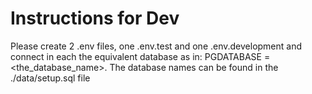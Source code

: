 # Instructions for Dev

Please create 2 .env files, one .env.test and one .env.development and connect in each the equivalent database as in: PGDATABASE = <the_database_name>. The database names can be found in the ./data/setup.sql file